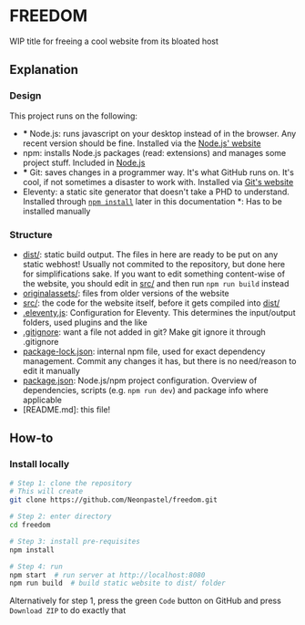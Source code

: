 # FREEDOM
WIP title for freeing a cool website from its bloated host

## Explanation
### Design
This project runs on the following:
- **\*** Node.js: runs javascript on your desktop instead of in the browser. Any recent version should be fine. Installed via the [Node.js' website](https://nodejs.org/en)
- npm: installs Node.js packages (read: extensions) and manages some project stuff. Included in [Node.js](https://nodejs.org/en)
- **\*** Git: saves changes in a programmer way. It's what GitHub runs on. It's cool, if not sometimes a disaster to work with. Installed via [Git's website](https://git-scm.com/downloads)
- Eleventy: a static site generator that doesn't take a PHD to understand. Installed through [`npm install`](#install-locally) later in this documentation
*: Has to be installed manually

### Structure
- [dist/](dist/): static build output. The files in here are ready to be put on any static webhost! Usually not commited to the repository, but done here for simplifications sake. If you want to edit something content-wise of the website, you should  edit in [src/](src/) and then run `npm run build` instead
- [originalassets/](originalassets/): files from older versions of the website
- [src/](src/): the code for the website itself, before it gets compiled into [dist/](dist/)
- [.eleventy.js](.eleventy.js): Configuration for Eleventy. This determines the input/output folders, used plugins and the like
- [.gitignore](.gitiginore): want a file not added in git? Make git ignore it through .gitignore
- [package-lock.json](package-lock.json): internal npm file, used for exact dependency management. Commit any changes it has, but there is no need/reason to edit it manually
- [package.json](package.json): Node.js/npm project configuration. Overview of dependencies, scripts (e.g. `npm run dev`) and package info where applicable
- [README.md]: this file!

## How-to
### Install locally
```bash
# Step 1: clone the repository
# This will create 
git clone https://github.com/Neonpastel/freedom.git

# Step 2: enter directory
cd freedom

# Step 3: install pre-requisites
npm install

# Step 4: run
npm start  # run server at http://localhost:8080
npm run build  # build static website to dist/ folder
```
Alternatively for step 1, press the green `Code` button on GitHub and press `Download ZIP` to do exactly that

